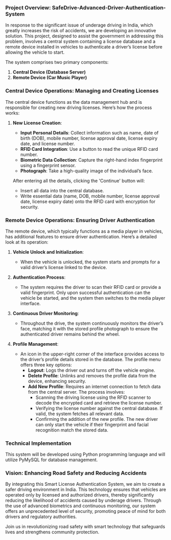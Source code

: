 ### Project Overview: SafeDrive-Advanced-Driver-Authentication-System

In response to the significant issue of underage driving in India, which greatly increases the risk of accidents, we are developing an innovative solution. This project, designed to assist the government in addressing this problem, involves a central system containing a license database and a remote device installed in vehicles to authenticate a driver’s license before allowing the vehicle to start.

The system comprises two primary components:

1. **Central Device (Database Server)**
2. **Remote Device (Car Music Player)**

### Central Device Operations: Managing and Creating Licenses

The central device functions as the data management hub and is responsible for creating new driving licenses. Here’s how the process works:

1. **New License Creation**:
   - **Input Personal Details**: Collect information such as name, date of birth (DOB), mobile number, license approval date, license expiry date, and license number.
   - **RFID Card Integration**: Use a button to read the unique RFID card number.
   - **Biometric Data Collection**: Capture the right-hand index fingerprint using a fingerprint sensor.
   - **Photograph**: Take a high-quality image of the individual’s face.

   After entering all the details, clicking the 'Continue' button will:
   - Insert all data into the central database.
   - Write essential data (name, DOB, mobile number, license approval date, license expiry date) onto the RFID card with encryption for security.

### Remote Device Operations: Ensuring Driver Authentication

The remote device, which typically functions as a media player in vehicles, has additional features to ensure driver authentication. Here’s a detailed look at its operation:

1. **Vehicle Unlock and Initialization**:
   - When the vehicle is unlocked, the system starts and prompts for a valid driver’s license linked to the device.

2. **Authentication Process**:
   - The system requires the driver to scan their RFID card or provide a valid fingerprint. Only upon successful authentication can the vehicle be started, and the system then switches to the media player interface.

3. **Continuous Driver Monitoring**:
   - Throughout the drive, the system continuously monitors the driver’s face, matching it with the stored profile photograph to ensure the authenticated driver remains behind the wheel.

4. **Profile Management**:
   - An icon in the upper-right corner of the interface provides access to the driver’s profile details stored in the database. The profile menu offers three key options:
     - **Logout**: Logs the driver out and turns off the vehicle engine.
     - **Delete Profile**: Unlinks and removes the profile data from the device, enhancing security.
     - **Add New Profile**: Requires an internet connection to fetch data from the central server. The process involves:
       - Scanning the driving license using the RFID scanner to decode the encrypted card and retrieve the license number.
       - Verifying the license number against the central database. If valid, the system fetches all relevant data.
       - Confirming the addition of the new profile. The new driver can only start the vehicle if their fingerprint and facial recognition match the stored data.

### Technical Implementation

This system will be developed using Python programming language and will utilize PyMySQL for database management. 

### Vision: Enhancing Road Safety and Reducing Accidents

By integrating this Smart License Authentication System, we aim to create a safer driving environment in India. This technology ensures that vehicles are operated only by licensed and authorized drivers, thereby significantly reducing the likelihood of accidents caused by underage drivers. Through the use of advanced biometrics and continuous monitoring, our system offers an unprecedented level of security, promoting peace of mind for both drivers and regulatory authorities.

Join us in revolutionizing road safety with smart technology that safeguards lives and strengthens community protection.
